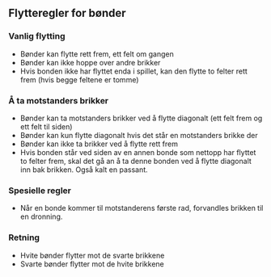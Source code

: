 ## Flytteregler for bønder

### Vanlig flytting

- Bønder kan flytte rett frem, ett felt om gangen
- Bønder kan ikke hoppe over andre brikker
- Hvis bonden ikke har flyttet enda i spillet, kan den flytte to felter rett frem (hvis begge feltene er tomme)

### Å ta motstanders brikker

- Bønder kan ta motstanders brikker ved å flytte diagonalt (ett felt frem og ett felt til siden)
- Bønder kan kun flytte diagonalt hvis det står en motstanders brikke der
- Bønder kan ikke ta brikker ved å flytte rett frem
- Hvis bonden står ved siden av en annen bonde som nettopp har flyttet to felter frem, skal det gå an å ta denne bonden ved å flytte diagonalt inn bak brikken. Også kalt en passant.

### Spesielle regler

- Når en bonde kommer til motstanderens første rad, forvandles brikken til en dronning.

### Retning

- Hvite bønder flytter mot de svarte brikkene
- Svarte bønder flytter mot de hvite brikkene

